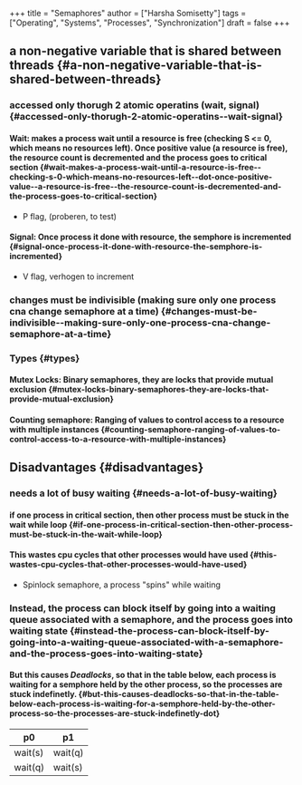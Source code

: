 +++
title = "Semaphores"
author = ["Harsha Somisetty"]
tags = ["Operating", "Systems", "Processes", "Synchronization"]
draft = false
+++

## a non-negative variable that is shared between threads {#a-non-negative-variable-that-is-shared-between-threads}


### accessed only thorugh 2 atomic operatins (wait, signal) {#accessed-only-thorugh-2-atomic-operatins--wait-signal}


#### Wait: makes a process wait until a resource is free (checking S &lt;= 0, which means no resources left). Once positive value (a resource is free), the resource count is decremented and the process goes to critical section {#wait-makes-a-process-wait-until-a-resource-is-free--checking-s-0-which-means-no-resources-left--dot-once-positive-value--a-resource-is-free--the-resource-count-is-decremented-and-the-process-goes-to-critical-section}

<!--list-separator-->

-  P flag, (proberen, to test)


#### Signal: Once process it done with resource, the semphore is incremented {#signal-once-process-it-done-with-resource-the-semphore-is-incremented}

<!--list-separator-->

-  V flag, verhogen to increment


### changes must be indivisible (making sure only one process cna change semaphore at a time) {#changes-must-be-indivisible--making-sure-only-one-process-cna-change-semaphore-at-a-time}


### Types {#types}


#### Mutex Locks: Binary semaphores, they are locks that provide mutual exclusion {#mutex-locks-binary-semaphores-they-are-locks-that-provide-mutual-exclusion}


#### Counting semaphore: Ranging of values to control access to a resource with multiple instances {#counting-semaphore-ranging-of-values-to-control-access-to-a-resource-with-multiple-instances}


## Disadvantages {#disadvantages}


### needs a lot of busy waiting {#needs-a-lot-of-busy-waiting}


#### if one process in critical section, then other process must be stuck in the wait while loop {#if-one-process-in-critical-section-then-other-process-must-be-stuck-in-the-wait-while-loop}


#### This wastes cpu cycles that other processes would have used {#this-wastes-cpu-cycles-that-other-processes-would-have-used}

<!--list-separator-->

-  Spinlock semaphore, a process "spins" while waiting


### Instead, the process can block itself by going into a waiting queue associated with a semaphore, and the process goes into waiting state {#instead-the-process-can-block-itself-by-going-into-a-waiting-queue-associated-with-a-semaphore-and-the-process-goes-into-waiting-state}


#### But this causes _Deadlocks_,  so that in the table below, each process is waiting for a semphore held by the other process, so the processes are stuck indefinetly. {#but-this-causes-deadlocks-so-that-in-the-table-below-each-process-is-waiting-for-a-semphore-held-by-the-other-process-so-the-processes-are-stuck-indefinetly-dot}

| p0      | p1      |
|---------|---------|
| wait(s) | wait(q) |
| wait(q) | wait(s) |